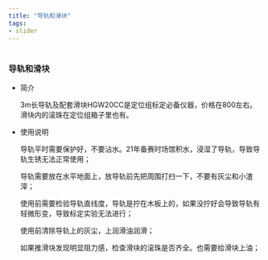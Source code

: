 ```yaml
---
title: "导轨和滑块"
tags:
- slider
---
```


# 

### 导轨和滑块

* 简介

  3m长导轨及配套滑块HGW20CC是定位组标定必备仪器，价格在800左右。滑块内的滚珠在定位组箱子里也有。

* 使用说明

  导轨平时需要保护好，不要沾水。21年备赛时场馆积水，浸湿了导轨，导致导轨生锈无法正常使用；

  导轨需要放在水平地面上，放导轨前先把周围打扫一下，不要有灰尘和小渣滓；

  使用前需要检验导轨直线度，导轨是拧在木板上的，如果没拧好会导致导轨有轻微形变，导致标定实验无法进行；

  使用前清除导轨上的灰尘，上润滑油润滑；

  如果推滑块发现明显阻力感，检查滑块的滚珠是否齐全。也需要给滑块上油；

